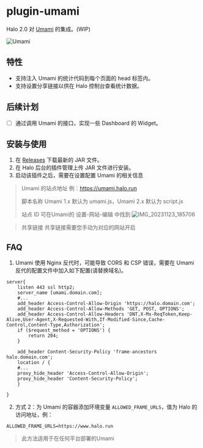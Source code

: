# plugin-umami

Halo 2.0 对 [Umami](https://github.com/umami-software/umami) 的集成。(WIP)

![Umami](./screenshots//umami.png)

## 特性

- 支持注入 Umami 的统计代码到每个页面的 head 标签内。
- 支持设置分享链接以供在 Halo 控制台查看统计数据。

## 后续计划

- [ ] 通过调用 Umami 的接口，实现一些 Dashboard 的 Widget。

## 安装与使用

1. 在 [Releases](https://github.com/halo-sigs/plugin-umami/releases) 下载最新的 JAR 文件。
2. 在 Halo 后台的插件管理上传 JAR 文件进行安装。
3. 启动该插件之后，需要在设置配置 Umami 的相关信息
> Umami 的站点地址 例：https://umami.halo.run
> 
> 脚本名称 Umami 1.x 默认为 umami.js，Umami 2.x 默认为 script.js
> 
> 站点 ID 可在Umami的 设置-网站-编辑 中找到
>  ![IMG_20231123_185706](https://github.com/V-Official-233/plugin-umami/assets/104217168/eab1b464-0325-4147-b5b4-19d468bdbf1b)

> 共享链接 共享链接需要您手动为对应的网站开启





## FAQ

1. Umami 使用 Nginx 反代时，可能导致 CORS 和 CSP 错误，需要在 Umami 反代的配置文件中加入如下配置(请替换域名)。
```
server{
    listen 443 ssl http2;
    server_name [umami.domain.com];
    #...
    add_header Access-Control-Allow-Origin 'https://halo.domain.com';
    add_header Access-Control-Allow-Methods 'GET, POST, OPTIONS';
    add_header Access-Control-Allow-Headers 'DNT,X-Mx-ReqToken,Keep-Alive,User-Agent,X-Requested-With,If-Modified-Since,Cache-Control,Content-Type,Authorization';
    if ($request_method = 'OPTIONS') {
        return 204;
    }

    add_header Content-Security-Policy 'frame-ancestors halo.domain.com';
    location / {
    #...
    proxy_hide_header 'Access-Control-Allow-Origin';
    proxy_hide_header 'Content-Security-Policy';
    }

}
```
2. 方式 2：为 Umami 的容器添加环境变量 `ALLOWED_FRAME_URLS`，值为 Halo 的访问地址，例：
```
ALLOWED_FRAME_URLS=https://www.halo.run
```
> 此方法适用于在任何平台部署的Umami
